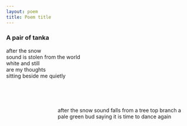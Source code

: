 ```yaml
---
layout: poem
title: Poem title
---
```


### A pair of tanka

after the snow  
sound is stolen from the world  
white and still  
are my thoughts  
sitting beside me quietly  

&nbsp;

&nbsp;




<span style ="display:inline-block;margin-left:10em;">
after the snow  
sound falls from a tree top branch  
a pale green bud  
saying it is time  
to dance again  
</span>

